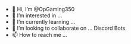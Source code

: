 - 👋 Hi, I’m @OpGaming350
- 👀 I’m interested in ... 
- 🌱 I’m currently learning ... 
- 💞️ I’m looking to collaborate on ... Discord Bots
- 📫 How to reach me ...

<!---
OpGaming350/OpGaming350 is a ✨ special ✨ repository because its `README.md` (this file) appears on your GitHub profile.
You can click the Preview link to take a look at your changes.
--->
